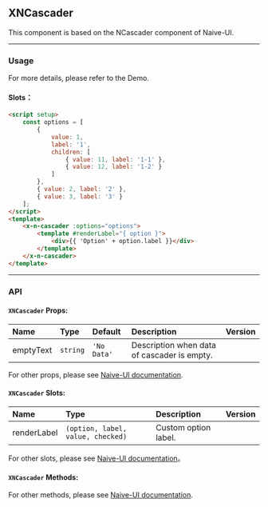 ﻿## XNCascader

This component is based on the NCascader component of Naive-UI.

---

### Usage

For more details, please refer to the Demo.

#### Slots：

```html
<script setup>
    const options = [
        {
            value: 1,
            label: '1',
            children: [
                { value: 11, label: '1-1' },
                { value: 12, label: '1-2' }
            ]
        },
        { value: 2, label: '2' },
        { value: 3, label: '3' }
    ];
</script>
<template>
    <x-n-cascader :options="options">
        <template #renderLabel="{ option }">
            <div>{{ 'Option' + option.label }}</div>
        </template>
    </x-n-cascader>
</template>
```

---

### API

#### `XNCascader` Props:

| Name      | Type     | Default     | Description                                 | Version |
| :-------- | :------- | :---------- | :------------------------------------------ | :------ |
| emptyText | `string` | `'No Data'` | Description when data of cascader is empty. |         |

For other props, please see [Naive-UI documentation](https://www.naiveui.com/en-US/os-theme/components/cascader#Cascader-Props).

#### `XNCascader` Slots:

| Name        | Type                              | Description          | Version |
| :---------- | :-------------------------------- | :------------------- | :------ |
| renderLabel | `(option, label, value, checked)` | Custom option label. |         |

For other slots, please see [Naive-UI documentation](https://www.naiveui.com/en-US/os-theme/components/cascader#Cascader-Slots)。

#### `XNCascader` Methods:

For other methods, please see [Naive-UI documentation](https://www.naiveui.com/en-US/os-theme/components/cascader#Cascader-Methods).
